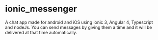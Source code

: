 # ionic_messenger
A chat app made for android and iOS using ionic 3, Angular 4, Typescript and nodeJs. You can send messages by giving them a time and it will be delivered at that time automatically.
